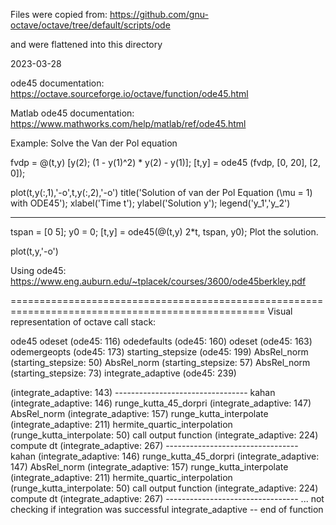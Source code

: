Files were copied from:
https://github.com/gnu-octave/octave/tree/default/scripts/ode

and were flattened into this directory

2023-03-28

ode45 documentation:
https://octave.sourceforge.io/octave/function/ode45.html

Matlab ode45 documentation:
https://www.mathworks.com/help/matlab/ref/ode45.html


Example: Solve the Van der Pol equation

fvdp = @(t,y) [y(2); (1 - y(1)^2) * y(2) - y(1)];
[t,y] = ode45 (fvdp, [0, 20], [2, 0]);

plot(t,y(:,1),'-o',t,y(:,2),'-o')
title('Solution of van der Pol Equation (\mu = 1) with ODE45');
xlabel('Time t');
ylabel('Solution y');
legend('y_1','y_2')

-------------

tspan = [0 5];
y0 = 0;
[t,y] = ode45(@(t,y) 2*t, tspan, y0);
Plot the solution.

plot(t,y,'-o')


Using ode45:
https://www.eng.auburn.edu/~tplacek/courses/3600/ode45berkley.pdf

==================================================================================================
Visual representation of octave call stack:

ode45
  odeset                             (ode45:                         116)
  odedefaults                        (ode45:                         160)
  odeset                             (ode45:                         163)
  odemergeopts                       (ode45:                         173) 
  starting_stepsize                  (ode45:                         199)
    AbsRel_norm                        (starting_stepsize:            50)
    AbsRel_norm                        (starting_stepsize:            57)
    AbsRel_norm                        (starting_stepsize:            73)
  integrate_adaptive                 (ode45:                         239)
    <main simulation loop>             (integrate_adaptive:          143)
    ---------------------------------
    kahan                                (integrate_adaptive:        146)
    runge_kutta_45_dorpri                (integrate_adaptive:        147)
    AbsRel_norm                          (integrate_adaptive:        157)
    runge_kutta_interpolate              (integrate_adaptive:        211)
      hermite_quartic_interpolation        (runge_kutta_interpolate:  50)
    call output function                 (integrate_adaptive:        224)
    compute dt                           (integrate_adaptive:        267)
    ---------------------------------
    kahan                                (integrate_adaptive:        146)
    runge_kutta_45_dorpri                (integrate_adaptive:        147)
    AbsRel_norm                          (integrate_adaptive:        157)
    runge_kutta_interpolate              (integrate_adaptive:        211)
      hermite_quartic_interpolation        (runge_kutta_interpolate:  50)
    call output function                 (integrate_adaptive:        224)
    compute dt                           (integrate_adaptive:        267)
    ---------------------------------
    ...
    not checking if integration was successful
    integrate_adaptive -- end of function    
    